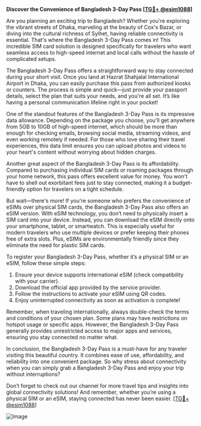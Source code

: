 **Discover the Convenience of Bangladesh 3-Day Pass [[TG💪+ @esim1088](https://t.me/s/esim1088)]**

Are you planning an exciting trip to Bangladesh? Whether you're exploring the vibrant streets of Dhaka, marveling at the beauty of Cox's Bazar, or diving into the cultural richness of Sylhet, having reliable connectivity is essential. That's where the Bangladesh 3-Day Pass comes in! This incredible SIM card solution is designed specifically for travelers who want seamless access to high-speed internet and local calls without the hassle of complicated setups.

The Bangladesh 3-Day Pass offers a straightforward way to stay connected during your short visit. Once you land at Hazrat Shahjalal International Airport in Dhaka, you can easily purchase this pass from authorized kiosks or counters. The process is simple and quick—just provide your passport details, select the plan that suits your needs, and you're all set. It’s like having a personal communication lifeline right in your pocket!

One of the standout features of the Bangladesh 3-Day Pass is its impressive data allowance. Depending on the package you choose, you'll get anywhere from 5GB to 10GB of high-speed internet, which should be more than enough for checking emails, browsing social media, streaming videos, and even working remotely if needed. For those who love sharing their travel experiences, this data limit ensures you can upload photos and videos to your heart's content without worrying about hidden charges.

Another great aspect of the Bangladesh 3-Day Pass is its affordability. Compared to purchasing individual SIM cards or roaming packages through your home network, this pass offers excellent value for money. You won't have to shell out exorbitant fees just to stay connected, making it a budget-friendly option for travelers on a tight schedule.

But wait—there's more! If you're someone who prefers the convenience of eSIMs over physical SIM cards, the Bangladesh 3-Day Pass also offers an eSIM version. With eSIM technology, you don’t need to physically insert a SIM card into your device. Instead, you can download the eSIM directly onto your smartphone, tablet, or smartwatch. This is especially useful for modern travelers who use multiple devices or prefer keeping their phones free of extra slots. Plus, eSIMs are environmentally friendly since they eliminate the need for plastic SIM cards.

To register your Bangladesh 3-Day Pass, whether it’s a physical SIM or an eSIM, follow these simple steps:
1. Ensure your device supports international eSIM (check compatibility with your carrier).
2. Download the official app provided by the service provider.
3. Follow the instructions to activate your eSIM using QR codes.
4. Enjoy uninterrupted connectivity as soon as activation is complete!

Remember, when traveling internationally, always double-check the terms and conditions of your chosen plan. Some plans may have restrictions on hotspot usage or specific apps. However, the Bangladesh 3-Day Pass generally provides unrestricted access to major apps and services, ensuring you stay connected no matter what.

In conclusion, the Bangladesh 3-Day Pass is a must-have for any traveler visiting this beautiful country. It combines ease of use, affordability, and reliability into one convenient package. So why stress about connectivity when you can simply grab a Bangladesh 3-Day Pass and enjoy your trip without interruptions?

Don’t forget to check out our channel for more travel tips and insights into global connectivity solutions! And remember, whether you’re using a physical SIM or an eSIM, staying connected has never been easier. [[TG💪+ @esim1088](https://t.me/s/esim1088)] 

![Image](https://i.postimg.cc/Y0z9fWf4/image.png)